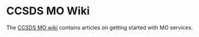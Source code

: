 CCSDS MO Wiki
========

The [CCSDS MO wiki](http://github.com/esa/CCSDS_MO/wiki) contains articles on getting started with MO services.
